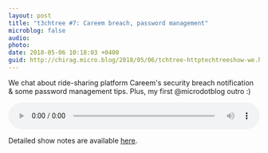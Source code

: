 ```yaml
---
layout: post
title: "t3chtree #7: Careem breach, password management"
microblog: false
audio: 
photo: 
date: 2018-05-06 10:18:03 +0400
guid: http://chirag.micro.blog/2018/05/06/tchtree-httptechtreeshow-we.html
---
```

We chat about ride-sharing platform Careem's security breach notification & some password management tips. Plus, my first @microdotblog outro :)

<audio style="width:100%" controls><source src="https://tracking.podiant.co/d/spoke/techtree/episodes/362f771c37e1c2/primary/1525361728.mp3?referrer%5Bdomain%5D=chirag.biz" type="audio/mpeg">
Your browser does not support the audio element.
</audio>

Detailed show notes are available [here](http://techtree.show/7).
